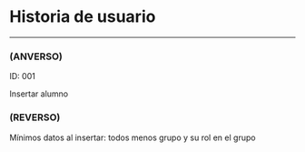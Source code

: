 # **Historia de usuario**
---
### (ANVERSO)
ID: 001

Insertar alumno

### (REVERSO)

Mínimos datos al insertar: todos menos grupo y su rol en el grupo
